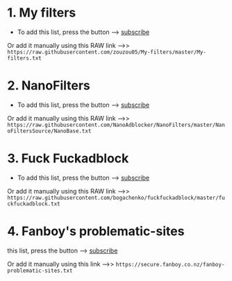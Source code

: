 # 1. My filters
- To add this list, press the button —> [subscribe](https://subscribe.adblockplus.org/?location=https://raw.githubusercontent.com/zouzou05/My-filters/master/My-filters.txt&title=My-filters)

Or add it manually using this RAW link —>>  `https://raw.githubusercontent.com/zouzou05/My-filters/master/My-filters.txt`
# 2. NanoFilters 
- To add this list, press the button —> [subscribe](https://subscribe.adblockplus.org/?location=https://raw.githubusercontent.com/NanoAdblocker/NanoFilters/master/NanoFiltersSource/NanoBase.txt&title=NanoBase)

Or add it manually using this RAW link —>> `https://raw.githubusercontent.com/NanoAdblocker/NanoFilters/master/NanoFiltersSource/NanoBase.txt`
# 3. Fuck Fuckadblock
- To add this list, press the button —> [subscribe](https://subscribe.adblockplus.org/?location=https://raw.githubusercontent.com/bogachenko/fuckfuckadblock/master/fuckfuckadblock.txt&title=Fuck%20Fuckadblock)

Or add it manually using this RAW link —>> `https://raw.githubusercontent.com/bogachenko/fuckfuckadblock/master/fuckfuckadblock.txt`

# 4. Fanboy's problematic-sites

 this list, press the button —> [subscribe](https://subscribe.adblockplus.org/?location=https://fanboy.co.nz/fanboy-problematic-sites.txt&title=fanboy-problematic-sites)

Or add it manually using this link —>>  `https://secure.fanboy.co.nz/fanboy-problematic-sites.txt`

